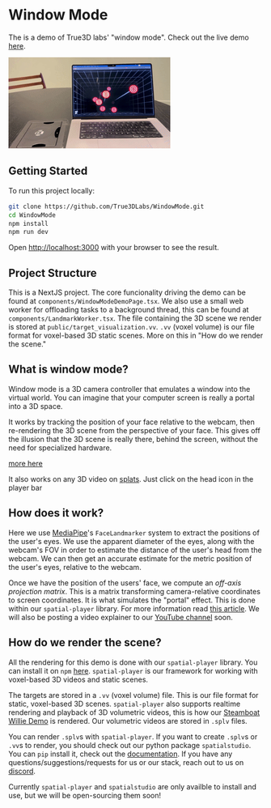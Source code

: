 # Window Mode
The is a demo of True3D labs' "window mode". Check out the live demo [here](https://lab.true3d.com/targets). 

![Demo](demo.gif)

## Getting Started

To run this project locally:

```bash
git clone https://github.com/True3DLabs/WindowMode.git
cd WindowMode
npm install
npm run dev
```

Open [http://localhost:3000](http://localhost:3000) with your browser to see the result.

## Project Structure

This is a NextJS project. The core funcionality driving the demo can be found at `components/WindowModeDemoPage.tsx`. We also use a small web worker for offloading tasks to a background thread, this can be found at `components/LandmarkWorker.tsx`. The file containing the 3D scene we render is stored at `public/target_visualization.vv`. `.vv` (voxel volume) is our file format for voxel-based 3D static scenes. More on this in "How do we render the scene."

## What is window mode?
Window mode is a 3D camera controller that emulates a window into the virtual world. You can imagine that your computer screen is really a portal into a 3D space.

It works by tracking the position of your face relative to the webcam, then re-rendering the 3D scene from the perspective of your face. This gives off the illusion that the 3D scene is really there, behind the screen, without the need for specialized hardware.

[more here](https://x.com/DannyHabibs/status/1973418113996861481)

It also works on any 3D video on [splats](https://www.splats.com/). Just click on the head icon in the player bar

## How does it work?
Here we use [MediaPipe](https://www.npmjs.com/package/@mediapipe/tasks-vision)'s `FaceLandmarker` system to extract the positions of the user's eyes. We use the apparent diameter of the eyes, along with the webcam's FOV in order to estimate the distance of the user's head from the webcam. We can then get an accurate estimate for the metric position of the user's eyes, relative to the webcam. 

Once we have the position of the users' face, we compute an *off-axis projection matrix*. This is a matrix transforming camera-relative coordinates to screen coordinates. It is what simulates the "portal" effect. This is done within our `spatial-player` library. For more information read [this article](https://en.wikibooks.org/wiki/Cg_Programming/Unity/Projection_for_Virtual_Reality). We will also be posting a video explainer to our [YouTube channel](https://www.youtube.com/@true3dlabs) soon.

## How do we render the scene?
All the rendering for this demo is done with our `spatial-player` library. You can install it on `npm` [here](https://www.npmjs.com/package/spatial-player). `spatial-player` is our framework for working with voxel-based 3D videos and static scenes. 

The targets are stored in a `.vv` (voxel volume) file. This is our file format for static, voxel-based 3D scenes. `spatial-player` also supports realtime rendering and playback of 3D volumetric videos, this is how our [Steamboat Willie Demo](https://www.splats.com/watch/702?window_mode=true&start_time=21) is rendered. Our volumetric videos are stored in `.splv` files.

You can render `.splv`s with `spatial-player`. If you want to create `.splv`s or `.vv`s to render, you should check out our python package `spatialstudio`. You can `pip` install it, check out the [documentation](https://pypi.org/project/spatialstudio/). If you have any questions/suggestions/requests for us or our stack, reach out to us on [discord](https://discord.gg/seBPMUGnhR).

Currently `spatial-player` and `spatialstudio` are only availble to install and use, but we will be open-sourcing them soon!
